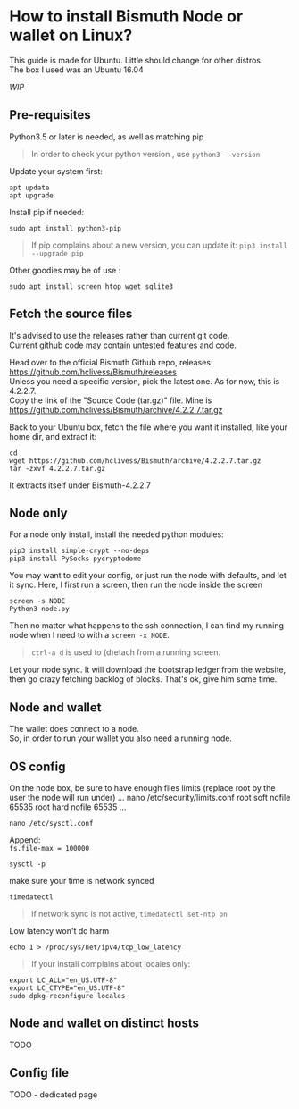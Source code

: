 # How to install Bismuth Node or wallet on Linux?

This guide is made for Ubuntu. Little should change for other distros.  
The box I used was an Ubuntu 16.04


*WIP*

## Pre-requisites

Python3.5 or later is needed, as well as matching pip
 
> In order to check your python version , use `python3 --version`

Update your system first:  
```
apt update
apt upgrade
```

Install pip if needed:  
```
sudo apt install python3-pip
```

> If pip complains about a new version, you can update it: `pip3 install --upgrade pip`

Other goodies may be of use : 
```
sudo apt install screen htop wget sqlite3
```

## Fetch the source files

It's advised to use the releases rather than current git code.  
Current github code may contain untested features and code. 

Head over to the official Bismuth Github repo, releases: https://github.com/hclivess/Bismuth/releases  
Unless you need a specific version, pick the latest one. As for now, this is 4.2.2.7.  
Copy the link of the "Source Code (tar.gz)" file. Mine is https://github.com/hclivess/Bismuth/archive/4.2.2.7.tar.gz

Back to your Ubuntu box, fetch the file where you want it installed, like your home dir, and extract it:
```
cd
wget https://github.com/hclivess/Bismuth/archive/4.2.2.7.tar.gz
tar -zxvf 4.2.2.7.tar.gz
```
It extracts itself under Bismuth-4.2.2.7

## Node only

For a node only install, install the needed python modules:

```
pip3 install simple-crypt --no-deps
pip3 install PySocks pycryptodome
```

You may want to edit your config, or just run the node with defaults, and let it sync. Here, I first run a screen, then run the node inside the screen  
```
screen -s NODE
Python3 node.py
```
Then no matter what happens to the ssh connection, I can find my running node when I need to with a `screen -x NODE`.  
> `ctrl-a d` is used to (d)etach from a running screen.

Let your node sync. It will download the bootstrap ledger from the website, then go crazy fetching backlog of blocks. That's ok, give him some time.

## Node and wallet

The wallet does connect to a node.  
So, in order to run your wallet you also need a running node.


## OS config

On the node box, be sure to have enough files limits (replace root by the user the node will run under)
...
nano /etc/security/limits.conf
root soft nofile 65535
root hard nofile 65535
...

```
nano /etc/sysctl.conf
```
Append:  
```fs.file-max = 100000```

```
sysctl -p
```

make sure your time is network synced
```
timedatectl
```
> if network sync is not active, `timedatectl set-ntp on`

Low latency won't do harm
```
echo 1 > /proc/sys/net/ipv4/tcp_low_latency
```

> If your install complains about locales only:
```
export LC_ALL="en_US.UTF-8"
export LC_CTYPE="en_US.UTF-8"
sudo dpkg-reconfigure locales
```

## Node and wallet on distinct hosts

TODO

## Config file

TODO - dedicated page
